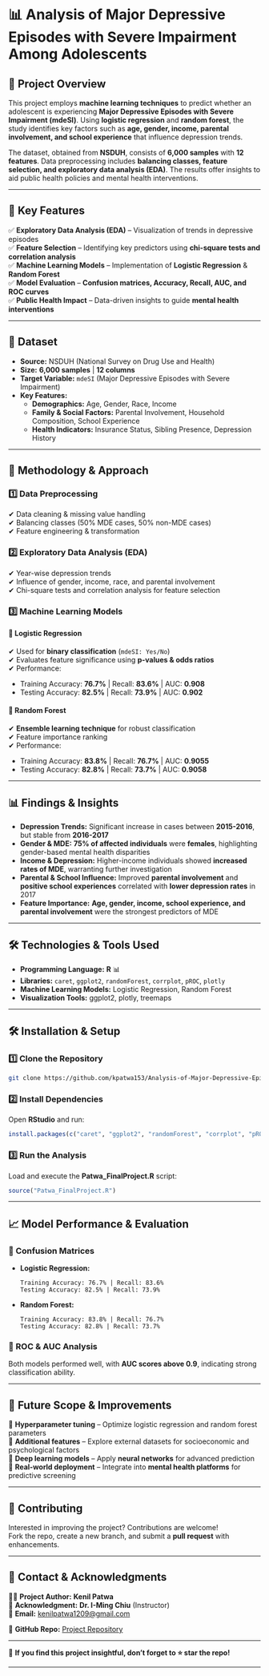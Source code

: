 # **📊 Analysis of Major Depressive Episodes with Severe Impairment Among Adolescents**  

## **📌 Project Overview**  
This project employs **machine learning techniques** to predict whether an adolescent is experiencing **Major Depressive Episodes with Severe Impairment (mdeSI)**. Using **logistic regression** and **random forest**, the study identifies key factors such as **age, gender, income, parental involvement, and school experience** that influence depression trends.  

The dataset, obtained from **NSDUH**, consists of **6,000 samples** with **12 features**. Data preprocessing includes **balancing classes, feature selection, and exploratory data analysis (EDA)**. The results offer insights to aid public health policies and mental health interventions.  

---

## **🚀 Key Features**  
✅ **Exploratory Data Analysis (EDA)** – Visualization of trends in depressive episodes  
✅ **Feature Selection** – Identifying key predictors using **chi-square tests and correlation analysis**  
✅ **Machine Learning Models** – Implementation of **Logistic Regression** & **Random Forest**  
✅ **Model Evaluation** – **Confusion matrices, Accuracy, Recall, AUC, and ROC curves**  
✅ **Public Health Impact** – Data-driven insights to guide **mental health interventions**  

---

## **📂 Dataset**  
- **Source:** NSDUH (National Survey on Drug Use and Health)  
- **Size:** **6,000 samples** | **12 columns**  
- **Target Variable:** `mdeSI` (Major Depressive Episodes with Severe Impairment)  
- **Key Features:**  
  - **Demographics:** Age, Gender, Race, Income  
  - **Family & Social Factors:** Parental Involvement, Household Composition, School Experience  
  - **Health Indicators:** Insurance Status, Sibling Presence, Depression History  

---

## **🔬 Methodology & Approach**  

### **1️⃣ Data Preprocessing**  
✔ Data cleaning & missing value handling  
✔ Balancing classes (50% MDE cases, 50% non-MDE cases)  
✔ Feature engineering & transformation  

### **2️⃣ Exploratory Data Analysis (EDA)**  
✔ Year-wise depression trends  
✔ Influence of gender, income, race, and parental involvement  
✔ Chi-square tests and correlation analysis for feature selection  

### **3️⃣ Machine Learning Models**  
#### **📌 Logistic Regression**  
✔ Used for **binary classification** (`mdeSI: Yes/No`)  
✔ Evaluates feature significance using **p-values & odds ratios**  
✔ Performance:  
   - Training Accuracy: **76.7%** | Recall: **83.6%** | AUC: **0.908**  
   - Testing Accuracy: **82.5%** | Recall: **73.9%** | AUC: **0.902**  

#### **📌 Random Forest**  
✔ **Ensemble learning technique** for robust classification  
✔ Feature importance ranking  
✔ Performance:  
   - Training Accuracy: **83.8%** | Recall: **76.7%** | AUC: **0.9055**  
   - Testing Accuracy: **82.8%** | Recall: **73.7%** | AUC: **0.9058**  

---

## **📊 Findings & Insights**  
- **Depression Trends:** Significant increase in cases between **2015-2016**, but stable from **2016-2017**  
- **Gender & MDE:** **75% of affected individuals** were **females**, highlighting gender-based mental health disparities  
- **Income & Depression:** Higher-income individuals showed **increased rates of MDE**, warranting further investigation  
- **Parental & School Influence:** Improved **parental involvement** and **positive school experiences** correlated with **lower depression rates** in 2017  
- **Feature Importance:** **Age, gender, income, school experience, and parental involvement** were the strongest predictors of MDE  

---

## **🛠 Technologies & Tools Used**  
- **Programming Language:** **R** 📊  
- **Libraries:** `caret`, `ggplot2`, `randomForest`, `corrplot`, `pROC`, `plotly`  
- **Machine Learning Models:** Logistic Regression, Random Forest  
- **Visualization Tools:** ggplot2, plotly, treemaps  

---

## **🛠 Installation & Setup**  

### **1️⃣ Clone the Repository**  
```bash
git clone https://github.com/kpatwa153/Analysis-of-Major-Depressive-Episodes-with-Severe-Impairment-Among-Adolescents
```

### **2️⃣ Install Dependencies**  
Open **RStudio** and run:  
```r
install.packages(c("caret", "ggplot2", "randomForest", "corrplot", "pROC", "plotly", "tidyr", "MASS"))
```

### **3️⃣ Run the Analysis**  
Load and execute the **Patwa_FinalProject.R** script:  
```r
source("Patwa_FinalProject.R")
```

---

## **📈 Model Performance & Evaluation**  

### **📌 Confusion Matrices**  
- **Logistic Regression:**  
  ```
  Training Accuracy: 76.7% | Recall: 83.6%  
  Testing Accuracy: 82.5% | Recall: 73.9%  
  ```
- **Random Forest:**  
  ```
  Training Accuracy: 83.8% | Recall: 76.7%  
  Testing Accuracy: 82.8% | Recall: 73.7%  
  ```

### **📌 ROC & AUC Analysis**  
Both models performed well, with **AUC scores above 0.9**, indicating strong classification ability.  

---

## **🔮 Future Scope & Improvements**  
📌 **Hyperparameter tuning** – Optimize logistic regression and random forest parameters  
📌 **Additional features** – Explore external datasets for socioeconomic and psychological factors  
📌 **Deep learning models** – Apply **neural networks** for advanced prediction  
📌 **Real-world deployment** – Integrate into **mental health platforms** for predictive screening  

---

## **🤝 Contributing**  
Interested in improving the project? Contributions are welcome!  
Fork the repo, create a new branch, and submit a **pull request** with enhancements.  

---

## **📩 Contact & Acknowledgments**  
👨‍💻 **Project Author:** **Kenil Patwa**  
📜 **Acknowledgment:** **Dr. I-Ming Chiu** (Instructor)  
📧 **Email:** kenilpatwa1209@gmail.com 

🔗 **GitHub Repo:** [Project Repository](https://github.com/kpatwa153/Analysis-of-Major-Depressive-Episodes-with-Severe-Impairment-Among-Adolescents)

---

📢 **If you find this project insightful, don’t forget to ⭐ star the repo!**  

---
